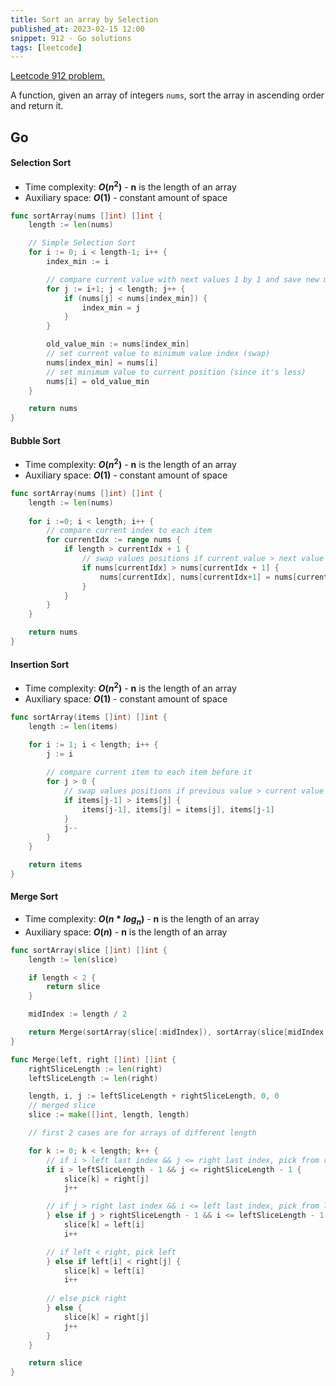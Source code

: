```yaml
---
title: Sort an array by Selection
published_at: 2023-02-15 12:00
snippet: 912 - Go solutions
tags: [leetcode]
---
```


[Leetcode 912 problem.](https://leetcode.com/problems/sort-an-array/)

A function, given an array of integers `nums`, sort the array in ascending order and return it.

## Go

#### Selection Sort

- Time complexity: **$O(n^{2})$** - **n** is the length of an array
- Auxiliary space: **$O(1)$** - constant amount of space

```go
func sortArray(nums []int) []int {
    length := len(nums)

    // Simple Selection Sort
    for i := 0; i < length-1; i++ {
        index_min := i

        // compare current value with next values 1 by 1 and save new minimum index
        for j := i+1; j < length; j++ {
            if (nums[j] < nums[index_min]) {
                index_min = j
            }
        }

        old_value_min := nums[index_min]
        // set current value to minimum value index (swap)
        nums[index_min] = nums[i]
        // set minimum value to current position (since it's less)
        nums[i] = old_value_min
    }

    return nums
}
```

#### Bubble Sort

- Time complexity: **$O(n^{2})$** -  **n** is the length of an array
- Auxiliary space: **$O(1)$**  - constant amount of space

```go
func sortArray(nums []int) []int {
	length := len(nums)
	
	for i :=0; i < length; i++ {
		// compare current index to each item
        for currentIdx := range nums {
            if length > currentIdx + 1 {
	            // swap values positions if current value > next value
                if nums[currentIdx] > nums[currentIdx + 1] {
                    nums[currentIdx], nums[currentIdx+1] = nums[currentIdx+1], nums[currentIdx]
                }
            }
        }
    }

    return nums
}
```

#### Insertion Sort

- Time complexity: **$O(n^{2})$** - **n** is the length of an array
- Auxiliary space: **$O(1)$**  - constant amount of space

```go
func sortArray(items []int) []int {
    length := len(items)
    
    for i := 1; i < length; i++ {
        j := i

		// compare current item to each item before it
        for j > 0 {
	        // swap values positions if previous value > current value
            if items[j-1] > items[j] {
                items[j-1], items[j] = items[j], items[j-1]
            }
            j--
        }
    }

    return items
}
```

#### Merge Sort

- Time complexity: **$O(n * log_n)$** - **n** is the length of an array
- Auxiliary space: **$O(n)$**  - **n** is the length of an array

```go
func sortArray(slice []int) []int {
    length := len(slice)

	if length < 2 {
		return slice
	}

	midIndex := length / 2

	return Merge(sortArray(slice[:midIndex]), sortArray(slice[midIndex:]))
}

func Merge(left, right []int) []int {
    rightSliceLength := len(right)
    leftSliceLength := len(right)

	length, i, j := leftSliceLength + rightSliceLength, 0, 0
    // merged slice
	slice := make([]int, length, length)

    // first 2 cases are for arrays of different length

	for k := 0; k < length; k++ {
        // if i > left last index && j <= right last index, pick from right
		if i > leftSliceLength - 1 && j <= rightSliceLength - 1 {
			slice[k] = right[j]
			j++

        // if j > right last index && i <= left last index, pick from left
		} else if j > rightSliceLength - 1 && i <= leftSliceLength - 1 {
			slice[k] = left[i]
			i++

        // if left < right, pick left
		} else if left[i] < right[j] {
			slice[k] = left[i]
			i++
            
        // else pick right
		} else {
			slice[k] = right[j]
			j++
		}
	}

	return slice
}
```